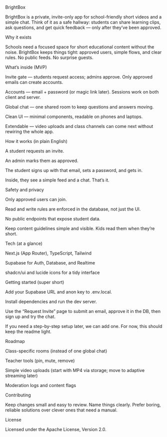 BrightBox

BrightBox is a private, invite-only app for school-friendly short videos and a simple chat. Think of it as a safe hallway: students can share learning clips, ask questions, and get quick feedback — only after they’ve been approved.

Why it exists

Schools need a focused space for short educational content without the noise. BrightBox keeps things tight: approved users, simple flows, and clear rules. No public feeds. No surprise guests.

What’s inside (MVP)

Invite gate — students request access; admins approve. Only approved emails can create accounts.

Accounts — email + password (or magic link later). Sessions work on both client and server.

Global chat — one shared room to keep questions and answers moving.

Clean UI — minimal components, readable on phones and laptops.

Extendable — video uploads and class channels can come next without rewiring the whole app.

How it works (in plain English)

A student requests an invite.

An admin marks them as approved.

The student signs up with that email, sets a password, and gets in.

Inside, they see a simple feed and a chat. That’s it.

Safety and privacy

Only approved users can join.

Read and write rules are enforced in the database, not just the UI.

No public endpoints that expose student data.

Keep content guidelines simple and visible. Kids read them when they’re short.

Tech (at a glance)

Next.js (App Router), TypeScript, Tailwind

Supabase for Auth, Database, and Realtime

shadcn/ui and lucide icons for a tidy interface

Getting started (super short)

Add your Supabase URL and anon key to .env.local.

Install dependencies and run the dev server.

Use the “Request Invite” page to submit an email, approve it in the DB, then sign up and try the chat.

If you need a step-by-step setup later, we can add one. For now, this should keep the readme light.

Roadmap

Class-specific rooms (instead of one global chat)

Teacher tools (pin, mute, remove)

Simple video uploads (start with MP4 via storage; move to adaptive streaming later)

Moderation logs and content flags

Contributing

Keep changes small and easy to review. Name things clearly. Prefer boring, reliable solutions over clever ones that need a manual.

License

Licensed under the Apache License, Version 2.0.